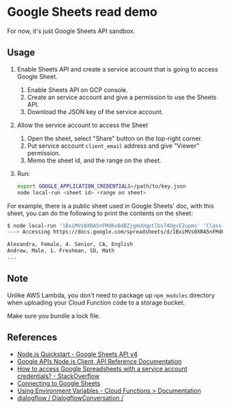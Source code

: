 
# Google Sheets read demo

For now, it's just Google Sheets API sandbox.

## Usage

1. Enable Sheets API and create a service account that is going to access Google Sheet.
   1. Enable Sheets API on GCP console.
   1. Create an service account and give a permission to use the Sheets API.
   1. Download the JSON key of the service account.
1. Allow the service account to access the Sheet
   1. Open the sheet, select "Share" button on the top-right corner.
   1. Put service account `client_email` address and give "Viewer" permission.
   1. Memo the sheet id, and the range on the sheet.
1. Run:

    ```sh
    export GOOGLE_APPLICATION_CREDENTIALS=/path/to/key.json
    node local-run <sheet id> <range on sheet>
    ```

For example, there is a public sheet used in Google Sheets' doc, with this sheet,
you can do the following to print the contents on the sheet:

```sh
$ node local-run '1BxiMVs0XRA5nFMdKvBdBZjgmUUqptlbs74OgvE2upms' 'Class Data!A2:E'
---> Accessing https://docs.google.com/spreadsheets/d/1BxiMVs0XRA5nFMdKvBdBZjgmUUqptlbs74OgvE2upms/view

Alexandra, Female, 4. Senior, CA, English
Andrew, Male, 1. Freshman, SD, Math
...
```

## Note

Unlike AWS Lambda, you don't need to package up `npm_modules` directory
when uploading your Cloud Function code to a storage bucket.

Make sure you bundle a lock file.

## References

* [Node.js Quickstart - Google Sheets API v4](https://developers.google.com/sheets/api/quickstart/nodejs)
* [Google APIs Node.js Client, API Reference Documentation](https://googleapis.dev/nodejs/googleapis/latest/index.html)
* [How to access Google Spreadsheets with a service account credentials? - StackOverflow](https://stackoverflow.com/questions/27067825/how-to-access-google-spreadsheets-with-a-service-account-credentials)
* [Connecting to Google Sheets](https://www.dundas.com/support/learning/documentation/connect-to-data/how-to/connecting-to-google-sheets)
* [Using Environment Variables - Cloud Functions > Documentation](https://cloud.google.com/functions/docs/env-var)
* [dialogflow / DialogflowConversation /](https://actions-on-google.github.io/actions-on-google-nodejs/classes/dialogflow.dialogflowconversation.html#intent)
